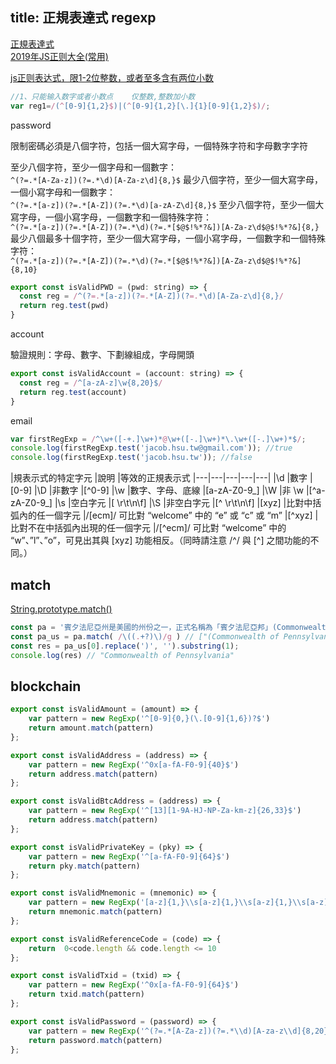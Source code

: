 title: 正規表達式 regexp
---

[正規表達式](https://developer.mozilla.org/zh-TW/docs/Web/JavaScript/Guide/Regular_Expressions)  
[2019年JS正则大全(常用)](https://kknews.cc/zh-tw/code/6amrlkm.html)  




[js正则表达式，限1-2位整数，或者至多含有两位小数](https://blog.csdn.net/bestcxx/article/details/60772406)

```js
//1、只能输入数字或者小数点    仅整数,整数加小数
var reg1=/(^[0-9]{1,2}$)|(^[0-9]{1,2}[\.]{1}[0-9]{1,2}$)/;
```

password

限制密碼必須是八個字符，包括一個大寫字母，一個特殊字符和字母數字字符

至少八個字符，至少一個字母和一個數字：  
`^(?=.*[A-Za-z])(?=.*\d)[A-Za-z\d]{8,}$`
最少八個字符，至少一個大寫字母，一個小寫字母和一個數字：  
`^(?=.*[a-z])(?=.*[A-Z])(?=.*\d)[a-zA-Z\d]{8,}$`
至少八個字符，至少一個大寫字母，一個小寫字母，一個數字和一個特殊字符：  
`^(?=.*[a-z])(?=.*[A-Z])(?=.*\d)(?=.*[$@$!%*?&])[A-Za-z\d$@$!%*?&]{8,}`
最少八個最多十個字符，至少一個大寫字母，一個小寫字母，一個數字和一個特殊字符：  
`^(?=.*[a-z])(?=.*[A-Z])(?=.*\d)(?=.*[$@$!%*?&])[A-Za-z\d$@$!%*?&]{8,10}`

```js
export const isValidPWD = (pwd: string) => {
  const reg = /^(?=.*[a-z])(?=.*[A-Z])(?=.*\d)[A-Za-z\d]{8,}/
  return reg.test(pwd)
}
```

account

驗證規則：字母、數字、下劃線組成，字母開頭

```js
export const isValidAccount = (account: string) => {
  const reg = /^[a-zA-z]\w{8,20}$/
  return reg.test(account)
}
```

email

```js
var firstRegExp = /^\w+([-+.]\w+)*@\w+([-.]\w+)*\.\w+([-.]\w+)*$/;
console.log(firstRegExp.test('jacob.hsu.tw@gmail.com')); //true
console.log(firstRegExp.test('jacob.hsu.tw')); //false
```

|規表示式的特定字元	|說明	|等效的正規表示式
|---|---|---|---|---|
|\d	|數字	|[0-9]
|\D	|非數字	|[^0-9]
|\w	|數字、字母、底線	|[a-zA-Z0-9_]
|\W	|非 \w	|[^a-zA-Z0-9_]
|\s	|空白字元	|[ \r\t\n\f]
|\S	|非空白字元	|[^ \r\t\n\f]
|[xyz]	|比對中括弧內的任一個字元	|/[ecm]/ 可比對 “welcome” 中的 “e” 或 “c” 或 “m”
|[^xyz]	|比對不在中括弧內出現的任一個字元	|/[^ecm]/ 可比對 “welcome” 中的 “w”、”l”、”o”，可見出其與 [xyz] 功能相反。（同時請注意 /^/ 與 [^] 之間功能的不同。）

## match

[String.prototype.match()](https://developer.mozilla.org/zh-TW/docs/Web/JavaScript/Reference/Global_Objects/String/match)

```js
const pa = '賓夕法尼亞州是美國的州份之一，正式名稱為「賓夕法尼亞邦」(Commonwealth of Pennsylvania)';
const pa_us = pa.match( /\((.+?)\)/g ) // ["(Commonwealth of Pennsylvania)"]
const res = pa_us[0].replace(')', '').substring(1);
console.log(res) // "Commonwealth of Pennsylvania"
```

## blockchain

```js
export const isValidAmount = (amount) => {
    var pattern = new RegExp('^[0-9]{0,}(\.[0-9]{1,6})?$')
    return amount.match(pattern)
};

export const isValidAddress = (address) => {
    var pattern = new RegExp('^0x[a-fA-F0-9]{40}$')
    return address.match(pattern)
};

export const isValidBtcAddress = (address) => {
    var pattern = new RegExp('^[13][1-9A-HJ-NP-Za-km-z]{26,33}$')
    return address.match(pattern)
};

export const isValidPrivateKey = (pky) => {
    var pattern = new RegExp('^[a-fA-F0-9]{64}$')
    return pky.match(pattern)
};

export const isValidMnemonic = (mnemonic) => {
    var pattern = new RegExp('[a-z]{1,}\\s[a-z]{1,}\\s[a-z]{1,}\\s[a-z]{1,}\\s[a-z]{1,}\\s[a-z]{1,}\\s[a-z]{1,}\\s[a-z]{1,}\\s[a-z]{1,}\\s[a-z]{1,}\\s[a-z]{1,}\\s[a-z]{1,}$')
    return mnemonic.match(pattern)
};

export const isValidReferenceCode = (code) => {
    return  0<code.length && code.length <= 10
};

export const isValidTxid = (txid) => {
    var pattern = new RegExp('^0x[a-fA-F0-9]{64}$')
    return txid.match(pattern)
};

export const isValidPassword = (password) => {
    var pattern = new RegExp('^(?=.*[A-Za-z])(?=.*\\d)[A-za-z\\d]{8,20}$')
    return password.match(pattern)
};
```
